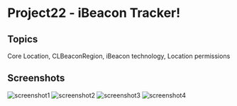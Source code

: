 # Project22 - iBeacon Tracker! 

## Topics
Core Location, CLBeaconRegion, iBeacon technology, Location permissions

## Screenshots
![screenshot1](https://github.com/khumargirdhar/100DaysOfSwift/blob/main/29-Project22/Screenshots/P22-01.png)
![screenshot2](https://github.com/khumargirdhar/100DaysOfSwift/blob/main/29-Project22/Screenshots/P22-02.png)
![screenshot3](https://github.com/khumargirdhar/100DaysOfSwift/blob/main/29-Project22/Screenshots/P22-03.png)
![screenshot4](https://github.com/khumargirdhar/100DaysOfSwift/blob/main/29-Project22/Screenshots/P22-04.png)